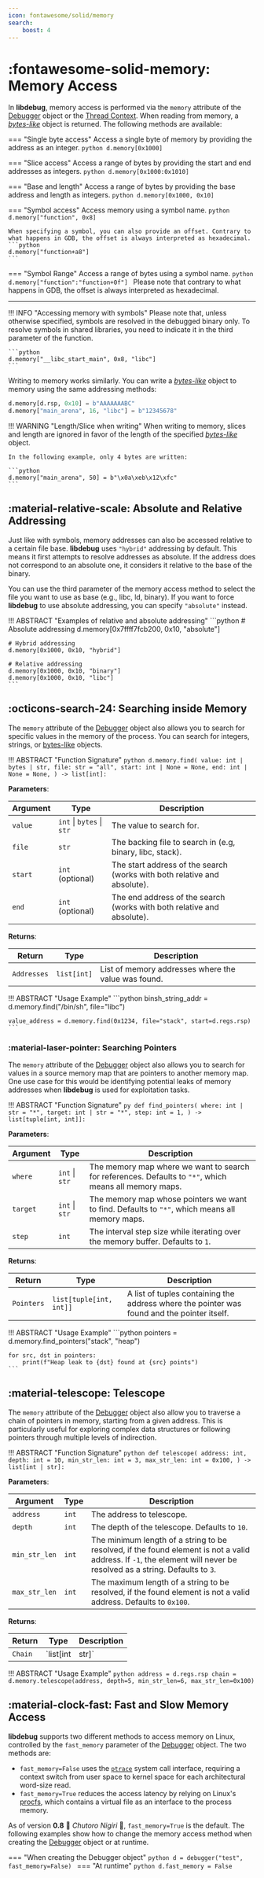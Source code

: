 ```yaml
---
icon: fontawesome/solid/memory
search:
    boost: 4
---
```

# :fontawesome-solid-memory: Memory Access
In **libdebug**, memory access is performed via the `memory` attribute of the [Debugger](../../from_pydoc/generated/debugger/debugger/) object or the [Thread Context](../../from_pydoc/generated/state/thread_context). When reading from memory, a [*bytes-like*](https://docs.python.org/3/glossary.html#term-bytes-like-object) object is returned. The following methods are available:

=== "Single byte access"
    Access a single byte of memory by providing the address as an integer.
    ```python
    d.memory[0x1000]
    ```

=== "Slice access"
    Access a range of bytes by providing the start and end addresses as integers.
    ```python
    d.memory[0x1000:0x1010]
    ```

=== "Base and length"
    Access a range of bytes by providing the base address and length as integers.
    ```python
    d.memory[0x1000, 0x10]
    ```

=== "Symbol access"
    Access memory using a symbol name.
    ```python
    d.memory["function", 0x8]
    ```

    When specifying a symbol, you can also provide an offset. Contrary to what happens in GDB, the offset is always interpreted as hexadecimal.
    ```python
    d.memory["function+a8"]
    ```
    
=== "Symbol Range"
    Access a range of bytes using a symbol name.
    ```python
    d.memory["function":"function+0f"]
    ```
    Please note that contrary to what happens in GDB, the offset is always interpreted as hexadecimal.

---

!!! INFO "Accessing memory with symbols"
    Please note that, unless otherwise specified, symbols are resolved in the debugged binary only. To resolve symbols in shared libraries, you need to indicate it in the third parameter of the function.

    ```python
    d.memory["__libc_start_main", 0x8, "libc"]
    ```

Writing to memory works similarly. You can write a [*bytes-like*](https://docs.python.org/3/glossary.html#term-bytes-like-object) object to memory using the same addressing methods:

```python
d.memory[d.rsp, 0x10] = b"AAAAAAABC"
d.memory["main_arena", 16, "libc"] = b"12345678"
```

!!! WARNING "Length/Slice when writing"
    When writing to memory, slices and length are ignored in favor of the length of the specified [*bytes-like*](https://docs.python.org/3/glossary.html#term-bytes-like-object) object.

    In the following example, only 4 bytes are written:
    
    ```python
    d.memory["main_arena", 50] = b"\x0a\xeb\x12\xfc"
    ```

## :material-relative-scale: Absolute and Relative Addressing

Just like with symbols, memory addresses can also be accessed relative to a certain file base. **libdebug** uses `"hybrid"` addressing by default. This means it first attempts to resolve addresses as absolute. If the address does not correspond to an absolute one, it considers it relative to the base of the binary.

You can use the third parameter of the memory access method to select the file you want to use as base (e.g., libc, ld, binary). If you want to force **libdebug** to use absolute addressing, you can specify `"absolute"` instead.

!!! ABSTRACT "Examples of relative and absolute addressing"
    ```python
    # Absolute addressing
    d.memory[0x7ffff7fcb200, 0x10, "absolute"]

    # Hybrid addressing
    d.memory[0x1000, 0x10, "hybrid"]

    # Relative addressing
    d.memory[0x1000, 0x10, "binary"]
    d.memory[0x1000, 0x10, "libc"]
    ```

## :octicons-search-24: Searching inside Memory
The `memory` attribute of the [Debugger](../../from_pydoc/generated/debugger/debugger/) object also allows you to search for specific values in the memory of the process. You can search for integers, strings, or [bytes-like](https://docs.python.org/3/glossary.html#term-bytes-like-object) objects.

!!! ABSTRACT "Function Signature"
    ```python
    d.memory.find(
        value: int | bytes | str,
        file: str = "all",
        start: int | None = None,
        end: int | None = None,
    ) -> list[int]:
    ```

**Parameters**:

| Argument | Type | Description |
| --- | --- | --- |
| `value` | `int` \| `bytes` \| `str` | The value to search for. |
| `file` | `str` | The backing file to search in (e.g, binary, libc, stack). |
| `start` | `int` (optional) | The start address of the search (works with both relative and absolute). |
| `end` | `int` (optional) | The end address of the search (works with both relative and absolute). |

**Returns**:

| Return | Type | Description |
| --- | --- | --- |
| `Addresses` | `list[int]` | List of memory addresses where the value was found. |

!!! ABSTRACT "Usage Example"
    ```python
    binsh_string_addr = d.memory.find("/bin/sh", file="libc")

    value_address = d.memory.find(0x1234, file="stack", start=d.regs.rsp)
    ```

### :material-laser-pointer: Searching Pointers
The `memory` attribute of the [Debugger](../../from_pydoc/generated/debugger/debugger/) object also allows you to search for values in a source memory map that are pointers to another memory map. One use case for this would be identifying potential leaks of memory addresses when **libdebug** is used for exploitation tasks.

!!! ABSTRACT "Function Signature"
    ```py
    def find_pointers(
            where: int | str = "*",
            target: int | str = "*",
            step: int = 1,
        ) -> list[tuple[int, int]]:
    ```

**Parameters**:

| Argument | Type | Description |
| --- | --- | --- |
| `where` | `int` \| `str` | The memory map where we want to search for references. Defaults to `"*"`, which means all memory maps. |
| `target` | `int` \| `str` | The memory map whose pointers we want to find. Defaults to `"*"`, which means all memory maps. |
| `step` | `int` | The interval step size while iterating over the memory buffer. Defaults to `1`. |

**Returns**:

| Return | Type | Description |
| --- | --- | --- |
| `Pointers` | `list[tuple[int, int]]` | A list of tuples containing the address where the pointer was found and the pointer itself. |

!!! ABSTRACT "Usage Example"
    ```python
    pointers = d.memory.find_pointers("stack", "heap")

    for src, dst in pointers:
        print(f"Heap leak to {dst} found at {src} points")
    ```

## :material-telescope: Telescope
The `memory` attribute of the [Debugger](../../from_pydoc/generated/debugger/debugger/) object also allow you to traverse a chain of pointers in memory, starting from a given address. This is particularly useful for exploring complex data structures or following pointers through multiple levels of indirection.

!!! ABSTRACT "Function Signature"
    ```python
    def telescope(
        address: int,
        depth: int = 10,
        min_str_len: int = 3,
        max_str_len: int = 0x100,
    ) -> list[int | str]:
    ```

**Parameters**:

| Argument | Type | Description |
| --- | --- | --- |
| `address` | `int` | The address to telescope. |
| `depth` | `int` | The depth of the telescope. Defaults to `10`. |
| `min_str_len` | `int` | The minimum length of a string to be resolved, if the found element is not a valid address. If `-1`, the element will never be resolved as a string. Defaults to `3`. |
| `max_str_len` | `int` | The maximum length of a string to be resolved, if the found element is not a valid address. Defaults to `0x100`. |

**Returns**:

| Return | Type | Description |
| --- | --- | --- |
| `Chain` | `list[int | str]` | The telescope chain. The last element might be both an integer or a string, depending on the arguments provided and the content of the memory. The first element is always the address provided as argument. |

!!! ABSTRACT "Usage Example"
    ```python
    address = d.regs.rsp
    chain = d.memory.telescope(address, depth=5, min_str_len=6, max_str_len=0x100)
    ```

## :material-clock-fast: Fast and Slow Memory Access
**libdebug** supports two different methods to access memory on Linux, controlled by the `fast_memory` parameter of the [Debugger](../../from_pydoc/generated/debugger/debugger/) object. The two methods are:

- `fast_memory=False` uses the [`ptrace`](https://man7.org/linux/man-pages/man2/ptrace.2.html) system call interface, requiring a context switch from user space to kernel space for each architectural word-size read.
- `fast_memory=True` reduces the access latency by relying on Linux's [procfs](https://docs.kernel.org/filesystems/proc.html), which contains a virtual file as an interface to the process memory.

As of version **0.8** :sushi: *Chutoro Nigiri* :sushi:, `fast_memory=True` is the default. The following examples show how to change the memory access method when creating the [Debugger](../../from_pydoc/generated/debugger/debugger/) object or at runtime.

=== "When creating the Debugger object"
    ```python
    d = debugger("test", fast_memory=False)
    ```
=== "At runtime"
    ```python
    d.fast_memory = False
    ```